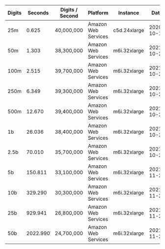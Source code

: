 | Digits | Seconds | Digits / Second | Platform | Instance | Date | Files |
| ------ | ------- | --------------- | -------- | -------- | ---- | ----- |
| 25m | 0.625 | 40,000,000 | Amazon Web Services | c5d.24xlarge | 2020-10-10 | [cfg](../Amazon%20Web%20Services/c5d.24xlarge/Log%282%29%20%5Bmachin-primary%5D/Log%282%29%20-%2020201010-104202.cfg) [out](../Amazon%20Web%20Services/c5d.24xlarge/Log%282%29%20%5Bmachin-primary%5D/Log%282%29%20-%2020201010-104202.out) [txt](../Amazon%20Web%20Services/c5d.24xlarge/Log%282%29%20%5Bmachin-primary%5D/Log%282%29%20-%2020201010-104202.txt) |
| 50m | 1.303 | 38,300,000 | Amazon Web Services | m6i.32xlarge | 2021-10-29 | [cfg](../Amazon%20Web%20Services/m6i.32xlarge/Log%282%29%20%5Bmachin-primary%5D/Log%282%29%20-%2020211029-160852.cfg) [out](../Amazon%20Web%20Services/m6i.32xlarge/Log%282%29%20%5Bmachin-primary%5D/Log%282%29%20-%2020211029-160852.out) [txt](../Amazon%20Web%20Services/m6i.32xlarge/Log%282%29%20%5Bmachin-primary%5D/Log%282%29%20-%2020211029-160852.txt) |
| 100m | 2.515 | 39,700,000 | Amazon Web Services | m6i.32xlarge | 2021-10-29 | [cfg](../Amazon%20Web%20Services/m6i.32xlarge/Log%282%29%20%5Bmachin-primary%5D/Log%282%29%20-%2020211029-160907.cfg) [out](../Amazon%20Web%20Services/m6i.32xlarge/Log%282%29%20%5Bmachin-primary%5D/Log%282%29%20-%2020211029-160907.out) [txt](../Amazon%20Web%20Services/m6i.32xlarge/Log%282%29%20%5Bmachin-primary%5D/Log%282%29%20-%2020211029-160907.txt) |
| 250m | 6.349 | 39,300,000 | Amazon Web Services | m6i.32xlarge | 2021-10-29 | [cfg](../Amazon%20Web%20Services/m6i.32xlarge/Log%282%29%20%5Bmachin-primary%5D/Log%282%29%20-%2020211029-160929.cfg) [out](../Amazon%20Web%20Services/m6i.32xlarge/Log%282%29%20%5Bmachin-primary%5D/Log%282%29%20-%2020211029-160929.out) [txt](../Amazon%20Web%20Services/m6i.32xlarge/Log%282%29%20%5Bmachin-primary%5D/Log%282%29%20-%2020211029-160929.txt) |
| 500m | 12.670 | 39,400,000 | Amazon Web Services | m6i.32xlarge | 2021-10-29 | [cfg](../Amazon%20Web%20Services/m6i.32xlarge/Log%282%29%20%5Bmachin-primary%5D/Log%282%29%20-%2020211029-172224.cfg) [out](../Amazon%20Web%20Services/m6i.32xlarge/Log%282%29%20%5Bmachin-primary%5D/Log%282%29%20-%2020211029-172224.out) [txt](../Amazon%20Web%20Services/m6i.32xlarge/Log%282%29%20%5Bmachin-primary%5D/Log%282%29%20-%2020211029-172224.txt) |
| 1b | 26.036 | 38,400,000 | Amazon Web Services | m6i.32xlarge | 2021-10-29 | [cfg](../Amazon%20Web%20Services/m6i.32xlarge/Log%282%29%20%5Bmachin-primary%5D/Log%282%29%20-%2020211029-172254.cfg) [out](../Amazon%20Web%20Services/m6i.32xlarge/Log%282%29%20%5Bmachin-primary%5D/Log%282%29%20-%2020211029-172254.out) [txt](../Amazon%20Web%20Services/m6i.32xlarge/Log%282%29%20%5Bmachin-primary%5D/Log%282%29%20-%2020211029-172254.txt) |
| 2.5b | 70.010 | 35,700,000 | Amazon Web Services | m6i.32xlarge | 2021-10-29 | [cfg](../Amazon%20Web%20Services/m6i.32xlarge/Log%282%29%20%5Bmachin-primary%5D/Log%282%29%20-%2020211029-203704.cfg) [out](../Amazon%20Web%20Services/m6i.32xlarge/Log%282%29%20%5Bmachin-primary%5D/Log%282%29%20-%2020211029-203704.out) [txt](../Amazon%20Web%20Services/m6i.32xlarge/Log%282%29%20%5Bmachin-primary%5D/Log%282%29%20-%2020211029-203704.txt) |
| 5b | 150.811 | 33,100,000 | Amazon Web Services | m6i.32xlarge | 2021-11-27 | [cfg](../Amazon%20Web%20Services/m6i.32xlarge/Log%282%29%20%5Bmachin-primary%5D/Log%282%29%20-%2020211127-214330.cfg) [out](../Amazon%20Web%20Services/m6i.32xlarge/Log%282%29%20%5Bmachin-primary%5D/Log%282%29%20-%2020211127-214330.out) [txt](../Amazon%20Web%20Services/m6i.32xlarge/Log%282%29%20%5Bmachin-primary%5D/Log%282%29%20-%2020211127-214330.txt) |
| 10b | 329.290 | 30,300,000 | Amazon Web Services | m6i.32xlarge | 2021-11-27 | [cfg](../Amazon%20Web%20Services/m6i.32xlarge/Log%282%29%20%5Bmachin-primary%5D/Log%282%29%20-%2020211127-214923.cfg) [out](../Amazon%20Web%20Services/m6i.32xlarge/Log%282%29%20%5Bmachin-primary%5D/Log%282%29%20-%2020211127-214923.out) [txt](../Amazon%20Web%20Services/m6i.32xlarge/Log%282%29%20%5Bmachin-primary%5D/Log%282%29%20-%2020211127-214923.txt) |
| 25b | 929.941 | 26,800,000 | Amazon Web Services | m6i.32xlarge | 2021-11-27 | [cfg](../Amazon%20Web%20Services/m6i.32xlarge/Log%282%29%20%5Bmachin-primary%5D/Log%282%29%20-%2020211127-220550.cfg) [out](../Amazon%20Web%20Services/m6i.32xlarge/Log%282%29%20%5Bmachin-primary%5D/Log%282%29%20-%2020211127-220550.out) [txt](../Amazon%20Web%20Services/m6i.32xlarge/Log%282%29%20%5Bmachin-primary%5D/Log%282%29%20-%2020211127-220550.txt) |
| 50b | 2022.990 | 24,700,000 | Amazon Web Services | m6i.32xlarge | 2021-11-27 | [cfg](../Amazon%20Web%20Services/m6i.32xlarge/Log%282%29%20%5Bmachin-primary%5D/Log%282%29%20-%2020211127-224129.cfg) [out](../Amazon%20Web%20Services/m6i.32xlarge/Log%282%29%20%5Bmachin-primary%5D/Log%282%29%20-%2020211127-224129.out) [txt](../Amazon%20Web%20Services/m6i.32xlarge/Log%282%29%20%5Bmachin-primary%5D/Log%282%29%20-%2020211127-224129.txt) |
